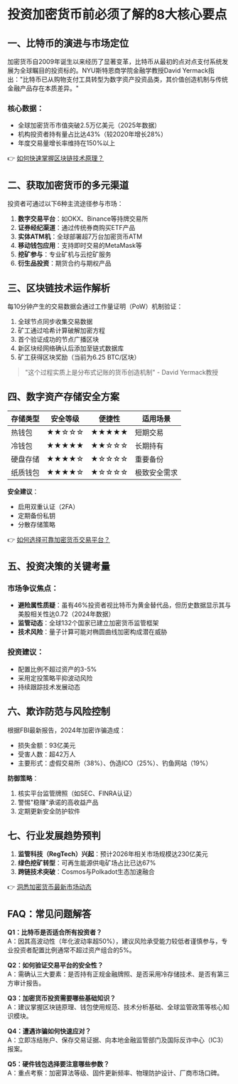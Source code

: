 # 投资加密货币前必须了解的8大核心要点

## 一、比特币的演进与市场定位
加密货币自2009年诞生以来经历了显著变革，比特币从最初的点对点支付系统发展为全球瞩目的投资标的。NYU斯特恩商学院金融学教授David Yermack指出："比特币已从购物支付工具转型为数字资产投资品类，其价值创造机制与传统金融产品存在本质差异。"

### 核心数据：
- 全球加密货币市值突破2.5万亿美元（2025年数据）
- 机构投资者持有量占比达43%（较2020年增长28%）
- 年度交易量增长率维持在150%以上

👉 [如何快速掌握区块链技术原理？](https://bit.ly/okx_welcome)

## 二、获取加密货币的多元渠道
投资者可通过以下6种主流途径参与市场：
1. **数字交易平台**：如OKX、Binance等持牌交易所
2. **证券经纪渠道**：通过传统券商购买ETF产品
3. **实体ATM机**：全球部署超7万台加密货币ATM
4. **移动钱包应用**：支持即时交易的MetaMask等
5. **挖矿参与**：专业矿机与云挖矿服务
6. **衍生品投资**：期货合约与期权产品

## 三、区块链技术运作解析
每10分钟产生的交易数据会通过工作量证明（PoW）机制验证：
1. 全球节点同步收集交易数据
2. 矿工通过哈希计算破解加密方程
3. 首个验证成功的节点广播区块
4. 新区块经网络确认后添加至链式数据库
5. 矿工获得区块奖励（当前为6.25 BTC/区块）

> "这个过程实质上是分布式记账的货币创造机制" - David Yermack教授

## 四、数字资产存储安全方案
| 存储类型   | 安全等级 | 便捷性 | 适用场景         |
|------------|----------|--------|------------------|
| 热钱包     | ★★☆☆☆    | ★★★★★  | 短期交易         |
| 冷钱包     | ★★★★★    | ★★☆☆☆  | 长期持有         |
| 硬盘存储   | ★★★★☆    | ★☆☆☆☆  | 重要备份         |
| 纸质钱包   | ★★★★☆    | ★☆☆☆☆  | 极致安全需求     |

**安全建议**：
- 启用双重认证（2FA）
- 定期备份私钥
- 分散存储策略

👉 [如何选择可靠加密货币交易平台？](https://bit.ly/okx_welcome)

## 五、投资决策的关键考量
### 市场争议焦点：
- **避险属性质疑**：虽有46%投资者视比特币为黄金替代品，但历史数据显示其与美股相关性达0.72（2024年数据）
- **监管动态**：全球132个国家已建立加密货币监管框架
- **技术风险**：量子计算可能对椭圆曲线加密构成潜在威胁

### 投资建议：
- 配置比例不超过资产的3-5%
- 采用定投策略平抑波动风险
- 持续跟踪技术发展动态

## 六、欺诈防范与风险控制
根据FBI最新报告，2024年加密诈骗造成：
- 损失金额：93亿美元
- 受害人数：超42万人
- 主要形式：虚假交易所（38%）、伪造ICO（25%）、钓鱼网站（19%）

**防御策略**：
1. 核实平台监管牌照（如SEC、FINRA认证）
2. 警惕"稳赚"承诺的高收益产品
3. 定期更新安全防护软件

## 七、行业发展趋势预判
1. **监管科技（RegTech）兴起**：预计2026年相关市场规模达230亿美元
2. **绿色挖矿转型**：可再生能源供电矿场占比已达67%
3. **跨链技术突破**：Cosmos与Polkadot生态加速融合

👉 [洞悉加密货币最新市场动态](https://bit.ly/okx_welcome)

## FAQ：常见问题解答

**Q1：比特币是否适合所有投资者？**  
A：因其高波动性（年化波动率超50%），建议风险承受能力较低者谨慎参与，专业投资者配置比例通常不超过资产组合的5%。

**Q2：如何验证交易平台的安全性？**  
A：需确认三大要素：是否持有正规金融牌照、是否采用冷存储技术、是否有第三方审计报告。

**Q3：加密货币投资需要哪些基础知识？**  
A：建议掌握区块链原理、钱包使用规范、技术分析基础、全球监管政策等核心知识模块。

**Q4：遭遇诈骗如何快速应对？**  
A：立即冻结账户、保存交易证据、向本地金融监管部门及国际反诈中心（IC3）报案。

**Q5：硬件钱包选择要注意哪些参数？**  
A：重点考察：加密算法等级、固件更新频率、物理防护设计、厂商市场口碑。